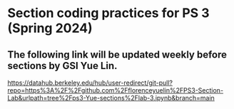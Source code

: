 # Section coding practices for PS 3 (Spring 2024)

## The following link will be updated weekly before sections by GSI Yue Lin.

https://datahub.berkeley.edu/hub/user-redirect/git-pull?repo=https%3A%2F%2Fgithub.com%2Fflorenceyuelin%2FPS3-Section-Lab&urlpath=tree%2Fps3-Yue-sections%2Flab-3.ipynb&branch=main
